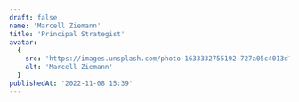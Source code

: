 ```yaml
---
draft: false
name: 'Marcell Ziemann'
title: 'Principal Strategist'
avatar:
  {
    src: 'https://images.unsplash.com/photo-1633332755192-727a05c4013d?&fit=crop&w=280',
    alt: 'Marcell Ziemann'
  }
publishedAt: '2022-11-08 15:39'
---
```

